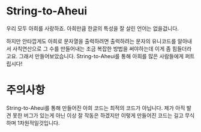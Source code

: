 # String-to-Aheui

우리 모두 아희를 사랑하죠. 아희만큼 한글의 특성을 잘 살린 언어는 없을겂니다.

하지만 안타깝게도 아희로 문자열을 출력하려면 출력하려는 문자의 유니코드를 알아내서 사칙연산으로 그 수를 만들어내는 조금 복잡한 방법을 써야하는데 이게 좀 힘들더라고요.
그래서 만들어보았습니다. String-to-Aheui를 통해 아희를 많은 사람들에게 퍼트립시다!

# 주의사항

String-to-Aheui를 통해 만들어진 아희 코드는 최적의 코드가 아닙니다.
제가 아직 발견 못한 버그가 있는게 아닌 이상 잘 작동은 하겠지만 이렇게 만들어진 코드는 길고 무식하며 1차원적일것입니다.
